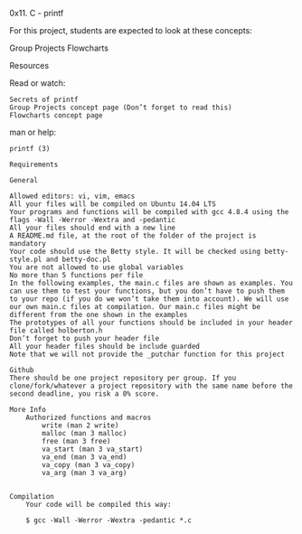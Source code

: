 0x11. C - printf

For this project, students are expected to look at these concepts:

Group Projects
Flowcharts

Resources

Read or watch:

	Secrets of printf
	Group Projects concept page (Don’t forget to read this)
	Flowcharts concept page

man or help:

	printf (3)

	Requirements

	General

	Allowed editors: vi, vim, emacs
	All your files will be compiled on Ubuntu 14.04 LTS
	Your programs and functions will be compiled with gcc 4.8.4 using the flags -Wall -Werror -Wextra and -pedantic
	All your files should end with a new line
	A README.md file, at the root of the folder of the project is mandatory
	Your code should use the Betty style. It will be checked using betty-style.pl and betty-doc.pl
	You are not allowed to use global variables
	No more than 5 functions per file
	In the following examples, the main.c files are shown as examples. You can use them to test your functions, but you don’t have to push them to your repo (if you do we won’t take them into account). We will use our own main.c files at compilation. Our main.c files might be different from the one shown in the examples
	The prototypes of all your functions should be included in your header file called holberton.h
	Don’t forget to push your header file
	All your header files should be include guarded
	Note that we will not provide the _putchar function for this project

	Github
	There should be one project repository per group. If you clone/fork/whatever a project repository with the same name before the second deadline, you risk a 0% score.

	More Info
		Authorized functions and macros
			write (man 2 write)
			malloc (man 3 malloc)
			free (man 3 free)
			va_start (man 3 va_start)
			va_end (man 3 va_end)
			va_copy (man 3 va_copy)
			va_arg (man 3 va_arg)


	Compilation
		Your code will be compiled this way:

		$ gcc -Wall -Werror -Wextra -pedantic *.c